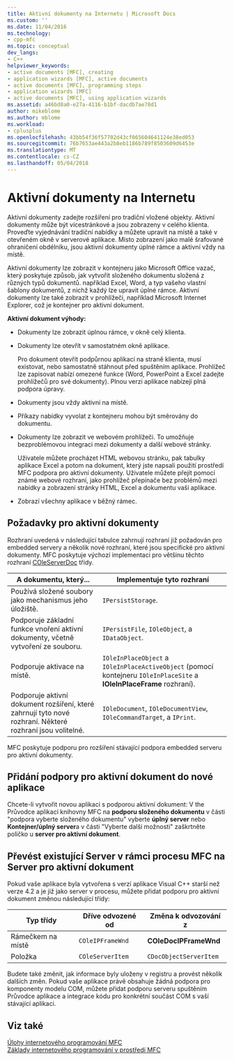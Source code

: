 ```yaml
---
title: Aktivní dokumenty na Internetu | Microsoft Docs
ms.custom: ''
ms.date: 11/04/2016
ms.technology:
- cpp-mfc
ms.topic: conceptual
dev_langs:
- C++
helpviewer_keywords:
- active documents [MFC], creating
- application wizards [MFC], active documents
- active documents [MFC], programming steps
- application wizards [MFC]
- active documents [MFC], using application wizards
ms.assetid: a46bd8a0-e27a-4116-b1bf-dacdb7ae78d1
author: mikeblome
ms.author: mblome
ms.workload:
- cplusplus
ms.openlocfilehash: 43bb54f36f57702d43cf065604641124e38ed053
ms.sourcegitcommit: 76b7653ae443a2b8eb1186b789f8503609d6453e
ms.translationtype: MT
ms.contentlocale: cs-CZ
ms.lasthandoff: 05/04/2018
---
```

# <a name="active-documents-on-the-internet"></a>Aktivní dokumenty na Internetu
Aktivní dokumenty zadejte rozšíření pro tradiční vložené objekty. Aktivní dokumenty může být vícestránkové a jsou zobrazeny v celého klienta. Proveďte vyjednávání tradiční nabídky a můžete upravit na místě a také v otevřeném okně v serverové aplikace. Místo zobrazení jako malé šrafované ohraničení obdélníku, jsou aktivní dokumenty úplné rámce a aktivní vždy na místě.  
  
 Aktivní dokumenty lze zobrazit v kontejneru jako Microsoft Office vazač, který poskytuje způsob, jak vytvořit složeného dokumentu složená z různých typů dokumentů. například Excel, Word, a typ vašeho vlastní šablony dokumentů, z nichž každý lze upravit úplné rámce. Aktivní dokumenty lze také zobrazit v prohlížeči, například Microsoft Internet Explorer, což je kontejner pro aktivní dokument.  
  
 **Aktivní dokument výhody:**  
  
-   Dokumenty lze zobrazit úplnou rámce, v okně celý klienta.  
  
-   Dokumenty lze otevřít v samostatném okně aplikace.  
  
     Pro dokument otevřít podpůrnou aplikací na straně klienta, musí existovat, nebo samostatně stáhnout před spuštěním aplikace. Prohlížeč lze zapisovat nabízí omezené funkce (Word, PowerPoint a Excel zadejte prohlížečů pro své dokumenty). Plnou verzi aplikace nabízejí plná podpora úpravy.  
  
-   Dokumenty jsou vždy aktivní na místě.  
  
-   Příkazy nabídky vyvolat z kontejneru mohou být směrovány do dokumentu.  
  
-   Dokumenty lze zobrazit ve webovém prohlížeči. To umožňuje bezproblémovou integraci mezi dokumenty a další webové stránky.  
  
     Uživatele můžete procházet HTML webovou stránku, pak tabulky aplikace Excel a potom na dokument, který jste napsali použití prostředí MFC podpora pro aktivní dokumenty. Uživatele můžete přejít pomocí známé webové rozhraní, jako prohlížeč přepínače bez problémů mezi nabídky a zobrazení stránky HTML, Excel a dokumentu vaší aplikace.  
  
-   Zobrazí všechny aplikace v běžný rámec.  
  
## <a name="requirements-for-active-documents"></a>Požadavky pro aktivní dokumenty  
 Rozhraní uvedená v následující tabulce zahrnují rozhraní již požadován pro embedded servery a několik nové rozhraní, které jsou specifické pro aktivní dokumenty. MFC poskytuje výchozí implementaci pro většinu těchto rozhraní [COleServerDoc](../mfc/reference/coleserverdoc-class.md) třídy.  
  
|A dokumentu, který...|Implementuje tyto rozhraní|  
|-------------------------|---------------------------------|  
|Používá složené soubory jako mechanismus jeho úložiště.|`IPersistStorage`.|  
|Podporuje základní funkce vnoření aktivní dokumenty, včetně vytvoření ze souboru.|`IPersistFile`, `IOleObject`, a `IDataObject`.|  
|Podporuje aktivace na místě.|`IOleInPlaceObject` a `IOleInPlaceActiveObject` (pomocí kontejneru `IOleInPlaceSite` a **IOleInPlaceFrame** rozhraní).|  
|Podporuje aktivní dokument rozšíření, které zahrnují tyto nové rozhraní. Některé rozhraní jsou volitelné.|`IOleDocument`, `IOleDocumentView`, `IOleCommandTarget`, a `IPrint`.|  
  
 MFC poskytuje podporu pro rozšíření stávající podpora embedded serveru pro aktivní dokumenty.  
  
## <a name="add-active-document-support-to-a-new-application"></a>Přidání podpory pro aktivní dokument do nové aplikace  
 Chcete-li vytvořit novou aplikaci s podporou aktivní dokument: V the Průvodce aplikací knihovny MFC na **podporu složeného dokumentu** v části "podpora vyberte složeného dokumentu" vyberte **úplný server** nebo  **Kontejner/úplný server**a v části "Vyberte další možnosti" zaškrtněte políčko u **server pro aktivní dokument**.  
  
##  <a name="_core_convert_an_existing_mfc_in.2d.process_server_to_an_activex_document_server"></a> Převést existující Server v rámci procesu MFC na Server pro aktivní dokument  
 Pokud vaše aplikace byla vytvořena s verzí aplikace Visual C++ starší než verze 4.2 a je již jako server v procesu, můžete přidat podporu pro aktivní dokument změnou následující třídy:  
  
|Typ třídy|Dříve odvozené od|Změna k odvozování z|  
|----------------|---------------------------|---------------------------|  
|Rámečkem na místě|`COleIPFrameWnd`|**COleDocIPFrameWnd**|  
|Položka|`COleServerItem`|`CDocObjectServerItem`|  
  
 Budete také změnit, jak informace byly uloženy v registru a provést několik dalších změn. Pokud vaše aplikace právě obsahuje žádná podpora pro komponenty modelu COM, můžete přidat podporu serveru spuštěním Průvodce aplikace a integrace kódu pro konkrétní součást COM s vaší stávající aplikaci.  
  
## <a name="see-also"></a>Viz také  
 [Úlohy internetového programování MFC](../mfc/mfc-internet-programming-tasks.md)   
 [Základy internetového programování v prostředí MFC](../mfc/mfc-internet-programming-basics.md)

